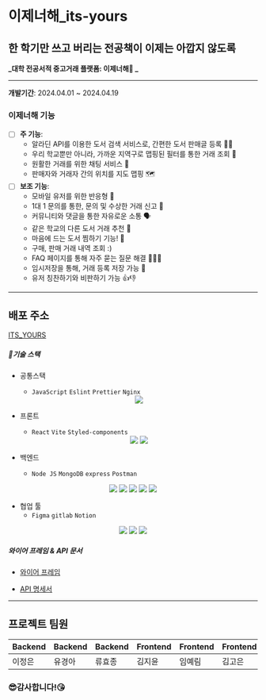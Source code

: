 # **이제너해\_its-yours**

## 한 학기만 쓰고 버리는 전공책이 이제는 아깝지 않도록

**_대학 전공서적 중고거래 플랫폼: 이제너해📘 _**

---

**개발기간**: 2024.04.01 ~ 2024.04.19

### 이제너해 기능

- [ ] **주 기능**:
  - 알라딘 API를 이용한 도서 검색 서비스로, 간편한 도서 판매글 등록 ✍🏻
  - 우리 학교뿐만 아니라, 가까운 지역구로 맵핑된 필터를 통한 거래 조회 🔎
  - 원활한 거래를 위한 채팅 서비스 💬
  - 판매자와 거래자 간의 위치를 지도 맵핑 🗺️
- [ ] **보조 기능**:
  - 모바일 유저를 위한 반응형 📱
  - 1대 1 문의를 통한, 문의 및 수상한 거래 신고 🚨
  - 커뮤니티와 댓글을 통한 자유로운 소통 🗣️
  - 같은 학교의 다른 도서 거래 추천 👥
  - 마음에 드는 도서 찜하기 기능! 💌
  - 구매, 판매 거래 내역 조회 :)
  - FAQ 페이지를 통해 자주 묻는 질문 해결 🙋🏻‍♀️
  - 임시저장을 통해, 거래 등록 저장 가능 📨
  - 유저 칭찬하기와 비판하기 가능 👍👎

---

## 배포 주소

[ITS_YOURS](https://kdt-sw-8-team08.elicecoding.com/)

##### 🔧기술 스택

- 공통스택

  - `JavaScript` `Eslint` `Prettier` `Nginx`
   <div align="center">
      <img src="https://img.shields.io/badge/JavaScript-F7DF1E?style=flat-square&logo=javascript&logoColor=black"/>
  </div>

- 프론트

  - `React` `Vite` `Styled-components`
  <div align="center">
      <img src="https://img.shields.io/badge/React-61DAFB?style=flat-square&logo=React&logoColor=black"/>
      <img src="https://img.shields.io/badge/styled components-DB7093?style=flat-square&logo=styled-components&logoColor=white"/>
  </div>

- 백엔드
  - `Node JS` `MongoDB` `express` `Postman`

<div align="center">
    <img src="https://img.shields.io/badge/Node.js-339933?style=flat&logo=Node.js&logoColor=white" />
    <img src="https://img.shields.io/badge/Express-000000?style=flat&logo=Express&logoColor=white" />
    <img src="https://img.shields.io/badge/MongoDB-47A248?style=flat&logo=MongoDB&logoColor=white" />
    <img src="https://img.shields.io/badge/Mongoose-880000?style=flat&logo=Mongoose&logoColor=white" />
    <img src="https://img.shields.io/badge/Postman-FF6C37?style=flat-square&logo=Postman&logoColor=white"/>
</div>

- 협업 툴
  - `Figma` `gitlab` `Notion`

 <div align="center">
  	<img src="https://img.shields.io/badge/GitLab-FC6D26?style=flat&logo=GitLab&logoColor=white" />
  	<img src="https://img.shields.io/badge/Notion-000000?style=flat&logo=Notion&logoColor=white" />
  	<img src="https://img.shields.io/badge/Discord-5865F2?style=flat&logo=Discord&logoColor=white" />
  </div>

##### 와이어 프레임 & API 문서

- [와이어 프레임](https://www.figma.com/files/project/217859975/Team-project?fuid=1329746140332818240)

- [API 명세서](https://www.postman.com/red-star-460844/workspace/itsyours/overview)

---

## 프로젝트 팀원

| Backend | Backend | Backend | Frontend | Frontend | Frontend | Frontend |
| ------- | ------- | ------- | -------- | -------- | -------- | -------- |
| 이정은  | 유경아  | 류효종  | 김지윤   | 임예림   | 김고은   | 정한석   |

### 😎감사합니다!😘

